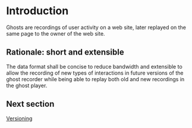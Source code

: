 Introduction
============

Ghosts are recordings of user activity on a web site,
later replayed on the same page to the owner of the web site.

Rationale: short and extensible
-------------------------------

The data format shall be concise to reduce bandwidth and extensible
to allow the recording of new types of interactions in future versions
of the ghost recorder while being able to replay both old and new
recordings in the ghost player.

Next section
------------

[Versioning](versioning.md)
